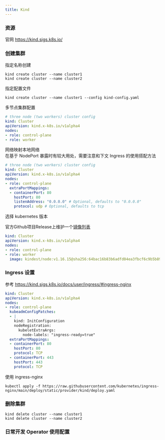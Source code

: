 ```yaml
---
title: Kind
---
```


### 资源

官网 https://kind.sigs.k8s.io/

### 创建集群

指定名称创建

```shell
kind create cluster --name cluster1
kind create cluster --name cluster2
```

指定配置文件

```
kind create cluster --name cluster1 --config kind-config.yaml
```

多节点集群配置

```yaml title="kind-config.yaml"
# three node (two workers) cluster config
kind: Cluster
apiVersion: kind.x-k8s.io/v1alpha4
nodes:
- role: control-plane
- role: worker
```

网络映射本地网络  
在基于 NodePort 暴露时有较大用处，需要注意和下文 Ingress 的使用搭配方法

```yaml title="kind-config.yaml"
# three node (two workers) cluster config
kind: Cluster
apiVersion: kind.x-k8s.io/v1alpha4
nodes:
- role: control-plane
  extraPortMappings:
  - containerPort: 80
    hostPort: 80
    listenAddress: "0.0.0.0" # Optional, defaults to "0.0.0.0"
    protocol: udp # Optional, defaults to tcp
```

选择 kubernetes 版本

官方Github项目Release上维护一个[镜像列表](https://github.com/kubernetes-sigs/kind/releases)


```yaml title="kind-config.yaml"
kind: Cluster
apiVersion: kind.x-k8s.io/v1alpha4
nodes:
- role: control-plane
- role: worker
  image: kindest/node:v1.16.15@sha256:64bac16b83b6adfd04ea3fbcf6c9b5b893277120f2b2cbf9f5fa3e5d4c2260cc
```

### Ingress 设置

参考 https://kind.sigs.k8s.io/docs/user/ingress/#ingress-nginx

```yaml title="kind-config.yaml"
kind: Cluster
apiVersion: kind.x-k8s.io/v1alpha4
nodes:
- role: control-plane
  kubeadmConfigPatches:
  - |
    kind: InitConfiguration
    nodeRegistration:
      kubeletExtraArgs:
        node-labels: "ingress-ready=true"
  extraPortMappings:
  - containerPort: 80
    hostPort: 80
    protocol: TCP
  - containerPort: 443
    hostPort: 443
    protocol: TCP
```

使用 ingress-nginx
```
kubectl apply -f https://raw.githubusercontent.com/kubernetes/ingress-nginx/main/deploy/static/provider/kind/deploy.yaml
```

### 删除集群

```shell
kind delete cluster --name cluster1
kind delete cluster --name cluster2
```

### 日常开发 Operator 使用配置

```shell

```